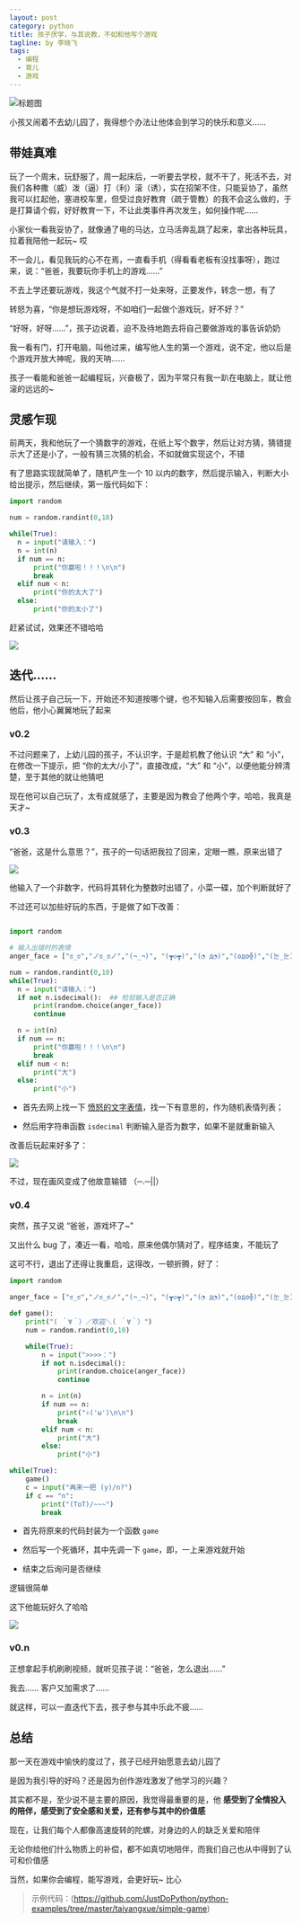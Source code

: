 ```yaml
---
layout: post
category: python
title: 孩子厌学，与其说教，不如和他写个游戏
tagline: by 李晓飞
tags:
  - 编程
  - 育儿
  - 游戏
---
```

![标题图](http://www.justdopython.com/assets/images/2021/06/guess-number/00.png)

小孩又闹着不去幼儿园了，我得想个办法让他体会到学习的快乐和意义……
<!--more-->

## 带娃真难

玩了一个周末，玩舒服了，周一起床后，一听要去学校，就不干了，死活不去，对我们各种撒（威）泼（逼）打（利）滚（诱），实在招架不住，只能妥协了，虽然我可以扛起他，塞进校车里，但受过良好教育（疏于管教）的我不会这么做的，于是打算请个假，好好教育一下，不让此类事件再次发生，如何操作呢……

小家伙一看我妥协了，就像通了电的马达，立马活奔乱跳了起来，拿出各种玩具，拉着我陪他一起玩~  哎

不一会儿，看见我玩的心不在焉，一直看手机（得看看老板有没找事呀），跑过来，说：“爸爸，我要玩你手机上的游戏……”

不去上学还要玩游戏，我这个气就不打一处来呀，正要发作，转念一想，有了

转怒为喜，“你是想玩游戏呀，不如咱们一起做个游戏玩，好不好？”

“好呀，好呀……”，孩子边说着，迫不及待地跑去将自己要做游戏的事告诉奶奶

我一看有门，打开电脑，叫他过来，编写他人生的第一个游戏，说不定，他以后是个游戏开放大神呢，我的天呐……

孩子一看能和爸爸一起编程玩，兴奋极了，因为平常只有我一趴在电脑上，就让他滚的远远的~

## 灵感乍现

前两天，我和他玩了一个猜数字的游戏，在纸上写个数字，然后让对方猜，猜错提示大了还是小了，一般有猜三次猜的机会，不如就做实现这个，不错

有了思路实现就简单了，随机产生一个 10 以内的数字，然后提示输入，判断大小给出提示，然后继续，第一版代码如下：

```python
import random

num = random.randint(0,10)

while(True):
  n = input("请输入：")
  n = int(n)
  if num == n:
      print("你赢啦！！！\n\n")
      break
  elif num < n:
      print("你的太大了")
  else:
      print("你的太小了")
```

赶紧试试，效果还不错哈哈

![](http://www.justdopython.com/assets/images/2021/06/guess-number/01.png)

## 迭代……

然后让孩子自己玩一下，开始还不知道按哪个键，也不知输入后需要按回车，教会他后，他小心翼翼地玩了起来

### v0.2

不过问题来了，上幼儿园的孩子，不认识字，于是趁机教了他认识 “大” 和 “小”，在修改一下提示，把 “你的太大/小了”，直接改成，“大” 和 “小”，以便他能分辨清楚，至于其他的就让他猜吧

现在他可以自己玩了，太有成就感了，主要是因为教会了他两个字，哈哈，我真是天才~

### v0.3

“爸爸，这是什么意思？”，孩子的一句话把我拉了回来，定眼一瞧，原来出错了

![](http://www.justdopython.com/assets/images/2021/06/guess-number/02.png)

他输入了一个非数字，代码将其转化为整数时出错了，小菜一碟，加个判断就好了

不过还可以加些好玩的东西，于是做了如下改善：

```python

import random

# 输入出错时的表情
anger_face = ["ಠ_ಠ","ノಠ_ಠノ","(¬_¬)", "(┳◇┳)","(◔ д◔)","(ʘдʘ╬)","(눈_눈)","-`д´-"]

num = random.randint(0,10)
while(True):
  n = input("请输入：")
  if not n.isdecimal():  ## 检验输入是否正确
      print(random.choice(anger_face))
      continue

  n = int(n)
  if num == n:
      print("你赢啦！！！\n\n")
      break
  elif num < n:
      print("大")
  else:
      print("小")
```

- 首先去网上找一下 [愤怒的文字表情](http://tw.emoticonfun.com/angry-mad/ "愤怒的文字表情")，找一下有意思的，作为随机表情列表；

- 然后用字符串函数 `isdecimal` 判断输入是否为数字，如果不是就重新输入

改善后玩起来好多了：

![](http://www.justdopython.com/assets/images/2021/06/guess-number/03.png)

不过，现在画风变成了他故意输错 （─.─||）

### v0.4

突然，孩子又说 “爸爸，游戏坏了~”

又出什么 bug 了，凑近一看，哈哈，原来他偶尔猜对了，程序结束，不能玩了

这可不行，退出了还得让我重启，这得改，一顿折腾，好了：

```python
import random

anger_face = ["ಠ_ಠ","ノಠ_ಠノ","(¬_¬)", "(┳◇┳)","(◔ д◔)","(ʘдʘ╬)","(눈_눈)","-`д´-"]

def game():
    print("( ＾∀＾）／欢迎＼( ＾∀＾）")
    num = random.randint(0,10)

    while(True):
        n = input(">>>>：")
        if not n.isdecimal():
            print(random.choice(anger_face))
            continue

        n = int(n)
        if num == n:
            print("✌('ω')\n\n")
            break
        elif num < n:
            print("大")
        else:
            print("小")

while(True):
    game()
    c = input("再来一把 (y)/n?")
    if c == "n":
        print("(ToT)/~~~")
        break
```

- 首先将原来的代码封装为一个函数 `game`

- 然后写一个死循环，其中先调一下 `game`，即，一上来游戏就开始

- 结束之后询问是否继续

逻辑很简单

这下他能玩好久了哈哈

![](http://www.justdopython.com/assets/images/2021/06/guess-number/04.png)

### v0.n

正想拿起手机刷刷视频，就听见孩子说：“爸爸，怎么退出……”

我去…… 客户又加需求了……

就这样，可以一直迭代下去，孩子参与其中乐此不疲……

## 总结

那一天在游戏中愉快的度过了，孩子已经开始愿意去幼儿园了

是因为我引导的好吗？还是因为创作游戏激发了他学习的兴趣？

其实都不是，至少说不是主要的原因，我觉得最重要的是，他 **感受到了全情投入的陪伴，感受到了安全感和关爱，还有参与其中的价值感**

现在，让我们每个人都像高速旋转的陀螺，对身边的人的缺乏关爱和陪伴

无论你给他们什么物质上的补偿，都不如真切地陪伴，而我们自己也从中得到了认可和价值感

当然，如果你会编程，能写游戏，会更好玩~ 比心

> 示例代码：(https://github.com/JustDoPython/python-examples/tree/master/taiyangxue/simple-game)
